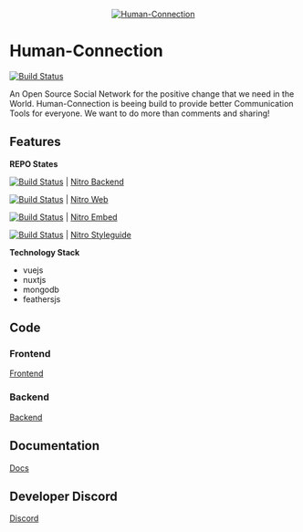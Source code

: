 <p align="center">
  <a href="https://human-connection.org"><img align="center" src="https://github.com/Human-Connection/Human-Connection/blob/master/lets_get_together_2.png" alt="Human-Connection" /></a>
</p>

# Human-Connection

[![Build Status](https://travis-ci.com/Human-Connection/Human-Connection.svg?branch=master)](https://travis-ci.com/Human-Connection/Human-Connection)

An Open Source Social Network for the positive change that we need in the World.
Human-Connection is beeing build to provide better Communication Tools for everyone.
We want to do more than comments and sharing!

**Features**
-

**REPO States**

  [![Build Status](https://travis-ci.com/Human-Connection/Nitro-Backend.svg?branch=master)](https://travis-ci.com/Human-Connection/Nitro-Backend) | [Nitro Backend](https://github.com/Human-Connection/Nitro-Backend)

  [![Build Status](https://travis-ci.com/Human-Connection/Nitro-Web.svg?branch=master)](https://travis-ci.com/Human-Connection/Nitro-Web) | [Nitro Web](https://github.com/Human-Connection/Nitro-Web)

  [![Build Status](https://travis-ci.com/Human-Connection/Nitro-Embed.svg?branch=master)](https://travis-ci.com/Human-Connection/Nitro-Embed) | [Nitro Embed](https://github.com/Human-Connection/Nitro-Embed)

  [![Build Status](https://travis-ci.com/Human-Connection/Nitro-Styleguide.svg?branch=master)](https://travis-ci.com/Human-Connection/Nitro-Styleguide) | [Nitro Styleguide](https://github.com/Human-Connection/Nitro-Styleguide)



**Technology Stack**
- vuejs
- nuxtjs
- mongodb
- feathersjs

## Code

### Frontend
[Frontend](https://github.com/Human-Connection/Nitro-Web)

### Backend
[Backend](https://github.com/Human-Connection/Nitro-Backend)

## Documentation
[Docs](https://docs.human-connection.org/nitro)

## Developer Discord
[Discord](https://discord.gg/6ub73U3)
